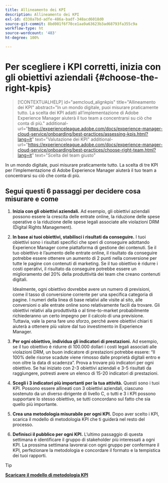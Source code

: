 ```yaml
---
title: Allineamento dei KPI
description: Allineamento dei KPI
exl-id: d338a7bd-adfe-486a-badf-348acd6018d0
source-git-commit: 8bd001f6f70ce1aa9a63623b3ad68793fa355c9a
workflow-type: ht
source-wordcount: '483'
ht-degree: 100%

---
```


# Per scegliere i KPI corretti, inizia con gli obiettivi aziendali {#choose-the-right-kpis}

>[!CONTEXTUALHELP]
>id="aemcloud_alignkpis"
>title="Allineamento dei KPI"
>abstract="In un mondo digitale, puoi misurare praticamente tutto. La scelta dei KPI adatti all’implementazione di Adobe Experience Manager aiuterà il tuo team a concentrarsi su ciò che conta di più."
>additional-url="https://experienceleague.adobe.com/docs/experience-manager-cloud-service/onboarding/best-practices/assessing-kpis.html?lang=it" text="Valutazione dei KPI"
>additional-url="https://experienceleague.adobe.com/docs/experience-manager-cloud-service/onboarding/best-practices/choose-right-team.html?lang=it" text="Scelta del team giusto"

In un mondo digitale, puoi misurare praticamente tutto. La scelta di tre KPI per l’implementazione di Adobe Experience Manager aiuterà il tuo team a concentrarsi su ciò che conta di più.


## **Segui questi 6 passaggi per decidere cosa misurare e come**


1. **Inizia con gli obiettivi aziendali.** Ad esempio, gli obiettivi aziendali possono essere la crescita delle entrate online, la riduzione delle spese operative o la riduzione delle spese legali associate alle violazioni DRM (Digital Rights Management).

1. **In base ai tuoi obiettivi, stabilisci i risultati da conseguire.** I tuoi obiettivi sono i risultati specifici che speri di conseguire adottando Experience Manager come piattaforma di gestione dei contenuti. Se il tuo obiettivo è l’aumento delle entrate online, il risultato da conseguire potrebbe essere ottenere un aumento di 2 punti nella conversione per tutte le pagine con contenuti di marketing. Se il tuo obiettivo è ridurre i costi operativi, il risultato da conseguire potrebbe essere un miglioramento del 20% della produttività dei team che creano contenuti digitali.

   Idealmente, ogni obiettivo dovrebbe avere un numero di previsioni, come il tasso di conversione corrente per una specifica categoria di pagine. I numeri della linea di base relativi alle visite al sito, alle conversioni o alle entrate online sono relativamente facili da trovare. Gli obiettivi relativi alla produttività o al time-to-market probabilmente richiederanno un certo impegno per il calcolo di una previsione. Tuttavia, vale la pena fare uno sforzo, perché avere obiettivi chiari ti aiuterà a ottenere più valore dal tuo investimento in Experience Manager.

1. **Per ogni obiettivo, individua gli indicatori di prestazioni.** Ad esempio, se il tuo obiettivo è ridurre di 100.000 dollari i costi legali associati alle violazioni DRM, un buon indicatore di prestazioni potrebbe essere: “Il 100% delle risorse scadute viene rimosso dalle proprietà digitali entro e non oltre la data di scadenza”. Prova a trovare più indicatori per ogni obiettivo. Se hai iniziato con 2-3 obiettivi aziendali e 3-5 risultati da raggiungere, potresti avere un elenco di 15-20 indicatori di prestazioni.

1. **Scegli i 3 indicatori più importanti per la tua attività.** Questi sono i tuoi KPI. Possono essere allineati con 3 obiettivi aziendali, ciascuno sostenuto da un diverso dirigente di livello C, o tutti e 3 i KPI possono supportare lo stesso obiettivo, se tutti concordano sul fatto che sia quello più importante.

1. **Crea una metodologia misurabile per ogni KPI.** Dopo aver scelto i KPI, scarica il modello di metodologia KPI che ti guiderà nel resto del processo.

1. **Definisci il pubblico per ogni KPI.** L’ultimo passaggio di questa settimana è identificare il gruppo di stakeholder più interessati a ogni KPI. La prossima settimana lavorerai con ogni gruppo per confermare il KPI, perfezionare la metodologia e concordare il formato e la tempistica dei tuoi rapporti.

>[!TIP]
>
>[**Scaricare il modello di metodologia KPI**](https://experienceleague.adobe.com/welcome/aem/assets/img/KPI_Methodology_Template.png)
